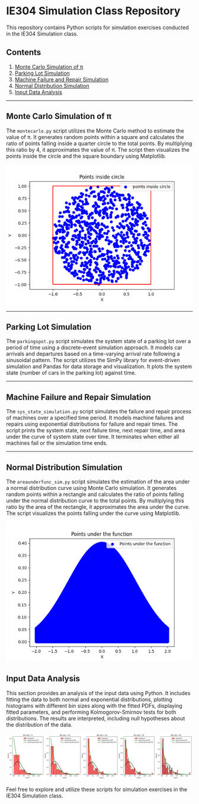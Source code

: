 # IE304 Simulation Class Repository

This repository contains Python scripts for simulation exercises conducted in the IE304 Simulation class.

## Contents

1. [Monte Carlo Simulation of π](#monte-carlo-simulation-of-π)
2. [Parking Lot Simulation](#parking-lot-simulation)
3. [Machine Failure and Repair Simulation](#machine-failure-and-repair-simulation)
4. [Normal Distribution Simulation](#normal-distribution-simulation)
5. [Input Data Analysis](#input-data-analysis)

---

## Monte Carlo Simulation of π

The `montecarlo.py` script utilizes the Monte Carlo method to estimate the value of π. It generates random points within a square and calculates the ratio of points falling inside a quarter circle to the total points. By multiplying this ratio by 4, it approximates the value of π. The script then visualizes the points inside the circle and the square boundary using Matplotlib.


![Alt text](https://raw.githubusercontent.com/dorukanc/simulation/main/imgs/points_inside_circle.png)

---

## Parking Lot Simulation

The `parkingspot.py` script simulates the system state of a parking lot over a period of time using a discrete-event simulation approach. It models car arrivals and departures based on a time-varying arrival rate following a sinusoidal pattern. The script utilizes the SimPy library for event-driven simulation and Pandas for data storage and visualization. It plots the system state (number of cars in the parking lot) against time.

---

## Machine Failure and Repair Simulation

The `sys_state_simulation.py` script simulates the failure and repair process of machines over a specified time period. It models machine failures and repairs using exponential distributions for failure and repair times. The script prints the system state, next failure time, next repair time, and area under the curve of system state over time. It terminates when either all machines fail or the simulation time ends.

---

## Normal Distribution Simulation

The `areaunderfunc_sim.py` script simulates the estimation of the area under a normal distribution curve using Monte Carlo simulation. It generates random points within a rectangle and calculates the ratio of points falling under the normal distribution curve to the total points. By multiplying this ratio by the area of the rectangle, it approximates the area under the curve. The script visualizes the points falling under the curve using Matplotlib.

![Alt text](https://raw.githubusercontent.com/dorukanc/simulation/main/imgs/pointsunderfunction.png)

## Input Data Analysis

This section provides an analysis of the input data using Python. It includes fitting the data to both normal and exponential distributions, plotting histograms with different bin sizes along with the fitted PDFs, displaying fitted parameters, and performing Kolmogorov-Smirnov tests for both distributions. The results are interpreted, including null hypotheses about the distribution of the data.

![Alt text](https://raw.githubusercontent.com/dorukanc/simulation/main/imgs/input_data_analysis.png)


Feel free to explore and utilize these scripts for simulation exercises in the IE304 Simulation class.
